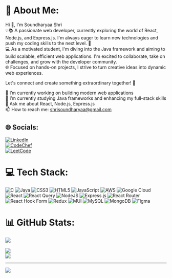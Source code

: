 # 💫 About Me:
Hi 👋, I'm Soundharyaa Shri  
💡📚 A passionate web developer, currently exploring the world of React, Node.js, and Express.js. I'm always eager to learn new technologies and push my coding skills to the next level. 🚀  
💻 As a motivated student, I'm diving into the Java framework and aiming to build scalable, efficient web applications. I'm excited to collaborate, take on challenges, and grow with the developer community.  
🌐 Focused on hands-on projects, I strive to turn creative ideas into dynamic web experiences.  

Let's connect and create something extraordinary together! 🌟  

🔭 I’m currently working on building modern web applications  
🌱 I’m currently studying Java frameworks and enhancing my full-stack skills  
💬 Ask me about React, Node.js, Express.js  
📫 How to reach me: shrisoundharyaa@gmail.com

## 🌐 Socials:
[![LinkedIn](https://img.shields.io/badge/LinkedIn-%230077B5.svg?logo=linkedin&logoColor=white)](https://www.linkedin.com/in/soundharyaa-shri-s-15b430299/)  
[![CodeChef](https://img.shields.io/badge/CodeChef-%23D35C6A.svg?logo=codechef&logoColor=white)](https://www.codechef.com/users/shrisoundharya)  
[![LeetCode](https://img.shields.io/badge/LeetCode-%23FFA116.svg?logo=leetcode&logoColor=white)](https://leetcode.com/u/shrisoundharyaa/)

# 💻 Tech Stack:
![C](https://img.shields.io/badge/c-%2300599C.svg?style=for-the-badge&logo=c&logoColor=white) ![Java](https://img.shields.io/badge/java-%23ED8B00.svg?style=for-the-badge&logo=openjdk&logoColor=white) ![CSS3](https://img.shields.io/badge/css3-%231572B6.svg?style=for-the-badge&logo=css3&logoColor=white) ![HTML5](https://img.shields.io/badge/html5-%23E34F26.svg?style=for-the-badge&logo=html5&logoColor=white) ![JavaScript](https://img.shields.io/badge/javascript-%23323330.svg?style=for-the-badge&logo=javascript&logoColor=%23F7DF1E) ![AWS](https://img.shields.io/badge/AWS-%23FF9900.svg?style=for-the-badge&logo=amazon-aws&logoColor=white) ![Google Cloud](https://img.shields.io/badge/GoogleCloud-%234285F4.svg?style=for-the-badge&logo=google-cloud&logoColor=white) ![React](https://img.shields.io/badge/react-%2320232a.svg?style=for-the-badge&logo=react&logoColor=%2361DAFB) ![React Query](https://img.shields.io/badge/-React%20Query-FF4154?style=for-the-badge&logo=react%20query&logoColor=white) ![NodeJS](https://img.shields.io/badge/node.js-6DA55F?style=for-the-badge&logo=node.js&logoColor=white) ![Express.js](https://img.shields.io/badge/express.js-%23404d59.svg?style=for-the-badge&logo=express&logoColor=%2361DAFB) ![React Router](https://img.shields.io/badge/React_Router-CA4245?style=for-the-badge&logo=react-router&logoColor=white) ![React Hook Form](https://img.shields.io/badge/React%20Hook%20Form-%23EC5990.svg?style=for-the-badge&logo=reacthookform&logoColor=white) ![Redux](https://img.shields.io/badge/redux-%23593d88.svg?style=for-the-badge&logo=redux&logoColor=white) ![MUI](https://img.shields.io/badge/MUI-%230081CB.svg?style=for-the-badge&logo=mui&logoColor=white) ![MySQL](https://img.shields.io/badge/mysql-4479A1.svg?style=for-the-badge&logo=mysql&logoColor=white) ![MongoDB](https://img.shields.io/badge/MongoDB-%234ea94b.svg?style=for-the-badge&logo=mongodb&logoColor=white) ![Figma](https://img.shields.io/badge/figma-%23F24E1E.svg?style=for-the-badge&logo=figma&logoColor=white)

# 📊 GitHub Stats:
![](https://github-readme-stats.vercel.app/api?username=shrisoundharyaa&theme=synthwave&hide_border=false&include_all_commits=true&count_private=true)<br/><br/>
![](https://github-readme-streak-stats.herokuapp.com/?user=shrisoundharyaa&theme=synthwave&hide_border=false)<br/>
![](https://github-readme-stats.vercel.app/api/top-langs/?username=shrisoundharyaa&theme=synthwave&hide_border=false&include_all_commits=true&count_private=true&layout=compact)

---
[![](https://visitcount.itsvg.in/api?id=shrisoundharyaa&icon=0&color=0)](https://visitcount.itsvg.in)

<!-- Proudly created with GPRM ( https://gprm.itsvg.in ) -->
